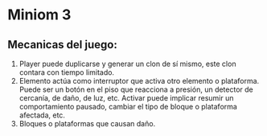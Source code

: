 # Miniom 3

## Mecanicas del juego:
1.	Player puede duplicarse y generar un clon de sí mismo, este clon contara con tiempo limitado.
2.	Elemento actúa como interruptor que activa otro elemento o plataforma. Puede ser un botón en el piso que reacciona a presión, un detector de cercanía, de daño, de luz, etc. Activar puede implicar resumir un comportamiento pausado, cambiar el tipo de bloque o plataforma afectada, etc.
3.	Bloques o plataformas que causan daño.
